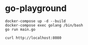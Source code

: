# go-playground

```
docker-compose up -d --build
docker-compose exec golang /bin/bash
go run main.go
```

```
curl http://localhost:8080
```
